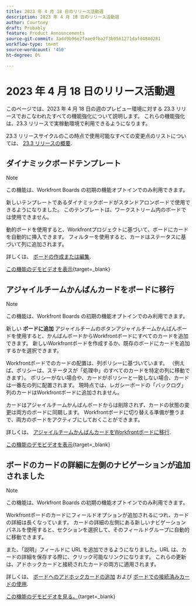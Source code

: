 ```yaml
---
title: 2023 年 4 月 18 日のリリース活動週
description: 2023 年 4 月 18 日のリリース活動週
author: Courtney
draft: Probably
feature: Product Announcements
source-git-commit: 3add9b96e2faae0fba2f3b0561271dafd484d281
workflow-type: tm+mt
source-wordcount: '450'
ht-degree: 0%

---
```


# 2023 年 4 月 18 日のリリース活動週

このページでは、2023 年 4 月 18 日の週のプレビュー環境に対する 23.3 リリースでおこなわれたすべての機能強化について説明します。 これらの機能強化は、23.3 リリースで実稼動環境で利用できるようになります。

23.3 リリースサイクルのこの時点で使用可能なすべての変更点のリストについては、 [23.3 リリースの概要](/help/quicksilver/product-announcements/product-releases/23.3-release-activity/23-3-release-overview.md).

## ダイナミックボードテンプレート

>[!NOTE]
>
>この機能は、Workfront Boards の初期の機能オプトインでのみ利用できます。

新しいテンプレートであるダイナミックボードがスタンドアロンボードで使用できるようになりました。 このテンプレートは、ワークストリーム内のボードでは使用できません。

動的ボードを使用すると、Workfrontプロジェクトに基づいて、ボードにカードを自動的に挿入できます。 フィルターを使用すると、カードはステータスに基づいて列に追加されます。

詳しくは、 [ボードの作成または編集](/help/quicksilver/agile/get-started-with-boards/create-edit-board.md).

[この機能のデモビデオを表示](https://video.tv.adobe.com/v/3418600/){target=_blank}

## アジャイルチームかんばんカードをボードに移行

>[!NOTE]
>
>この機能は、Workfront Boards の初期の機能オプトインでのみ利用できます。

新しい **ボードに追加** アジャイルチームのボタンアジャイルチームかんばんボードを使用すると、かんばんボードからWorkfrontボードにすべてのカードを追加できます。 新しいWorkfrontボードを作成するか、既存のボードにカードを追加するかを選択できます。

Workfrontボードでのカードの配置は、列ポリシーに基づいています。 （例えば、ポリシーは、ステータスが「処理中」のすべてのカードを特定の列に移動できます）。 ポリシーがない場合や、カードがポリシーと一致しない場合、カードは一番左の列に配置されます。 現時点では、レガシーボードの「バックログ」列のカードはWorkfrontボードに追加されません。

カードはアジャイルチームかんばんボードからは削除されず、カードの状態の変更は両方のボードに同期します。 Workfrontボードに切り替える準備が整うまで、両方のボードをアクティブにしておくことができます。

詳しくは、 [アジャイルチームかんばんカードをWorkfrontボードに移行](/help/quicksilver/agile/use-boards-agile-planning-tools/migrate-kanban-cards-to-boards.md).

[この機能のデモビデオを表示](https://video.tv.adobe.com/v/3418599/){target=_blank}

## ボードのカードの詳細に左側のナビゲーションが追加されました

>[!NOTE]
>
>この機能は、Workfront Boards の初期の機能オプトインでのみ利用できます。

Workfrontボードのカードにフィールドオプションが追加されるにつれ、カードの詳細は長くなっています。 カードの詳細の左側にある新しいナビゲーションパネルを使用すると、セクションを選択して、そのフィールドグループに自動的に移動できます。

また、「説明」フィールドに URL を追加できるようになりました。URL は、カードの詳細を保存する際に、クリック可能なリンクになります。 これらの更新は、アドホックカードと接続されたカードの両方に適用されます。

詳しくは、 [ボードへのアドホックカードの追加](/help/quicksilver/agile/get-started-with-boards/add-card-to-board.md) および [ボードでの接続済みカードの使用](/help/quicksilver/agile/get-started-with-boards/connected-cards.md).

[この機能のデモビデオを見る。](https://video.tv.adobe.com/v/3418598/){target=_blank}

<!--

## Profiles without avatars now display user initials

To make it easier to find specific users within large lists, profiles without customized avatars now display the user's initials on a colored background in lists and legacy reports. This is a minor cosmetic change, and does not apply if an avatar photo is already being used or the user is deactivated.

For more information on editing user profiles, see [Edit a user's profile](https://experienceleague.adobe.com/docs/workfront/using/administration-and-setup/add-users/create-manage-users/edit-a-users-profile.html?lang=en).

-->

<!-- HTML you might need

Video link

[View a video demonstration of this feature](ADD URL){target=_blank}

Off-cycle note for weekly pages

>[!NOTE]
>
>Preview release: February 9, 2023; Planned Production release: February 23, 2023



-->
